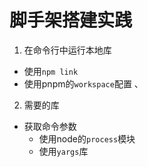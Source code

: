# 脚手架搭建实践

1. 在命令行中运行本地库

- 使用`npm link`
- 使用pnpm的`workspace`配置
、

2. 需要的库

- 获取命令参数
  - 使用node的`process`模块
  - 使用`yargs`库